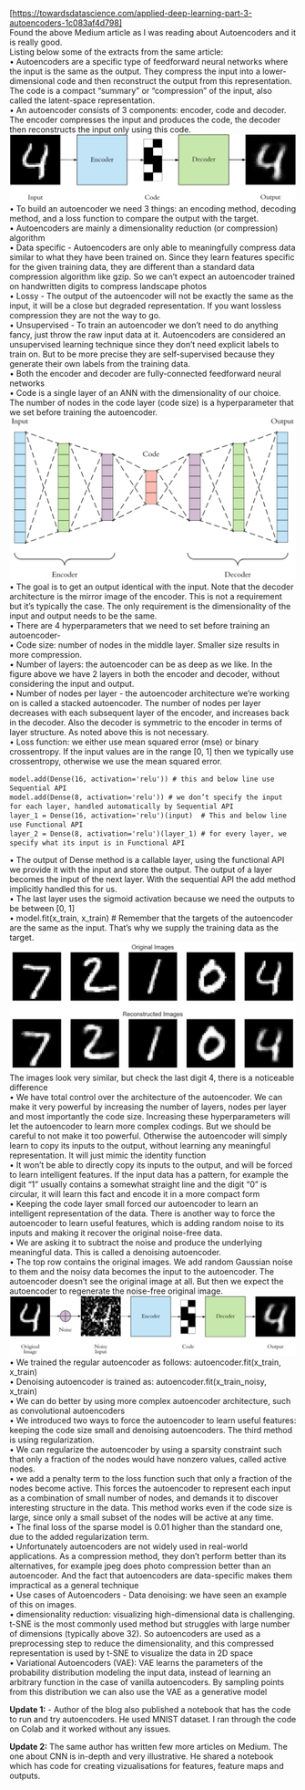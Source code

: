 [https://towardsdatascience.com/applied-deep-learning-part-3-autoencoders-1c083af4d798]  
Found the above Medium article as I was reading about Autoencoders and it is really good.  
Listing below some of the extracts from the same article:   
•	Autoencoders are a specific type of feedforward neural networks where the input is the same as the output. They compress the input into a lower-dimensional code and then reconstruct the output from this representation. The code is a compact “summary” or “compression” of the input, also called the latent-space representation.  
•	An autoencoder consists of 3 components: encoder, code and decoder. The encoder compresses the input and produces the code, the decoder then reconstructs the input only using this code.    
![](images/encoder.jpeg)  
•	To build an autoencoder we need 3 things: an encoding method, decoding method, and a loss function to compare the output with the target.  
•	Autoencoders are mainly a dimensionality reduction (or compression) algorithm  
•	Data specific - Autoencoders are only able to meaningfully compress data similar to what they have been trained on. Since they learn features specific for the given training data, they are different than a standard data compression algorithm like gzip. So we can’t expect an autoencoder trained on handwritten digits to compress landscape photos  
•	Lossy - The output of the autoencoder will not be exactly the same as the input, it will be a close but degraded representation. If you want lossless compression they are not the way to go.  
•	Unsupervised - To train an autoencoder we don’t need to do anything fancy, just throw the raw input data at it. Autoencoders are considered an unsupervised learning technique since they don’t need explicit labels to train on. But to be more precise they are self-supervised because they generate their own labels from the training data.  
•	Both the encoder and decoder are fully-connected feedforward neural networks  
•	Code is a single layer of an ANN with the dimensionality of our choice. The number of nodes in the code layer (code size) is a hyperparameter that we set before training the autoencoder.  
![](images/architecture.jpeg)    
•	The goal is to get an output identical with the input. Note that the decoder architecture is the mirror image of the encoder. This is not a requirement but it’s typically the case. The only requirement is the dimensionality of the input and output needs to be the same.  
•	There are 4 hyperparameters that we need to set before training an autoencoder-   
•	Code size: number of nodes in the middle layer. Smaller size results in more compression.  
•	Number of layers: the autoencoder can be as deep as we like. In the figure above we have 2 layers in both the encoder and decoder, without considering the input and output.  
•	Number of nodes per layer - the autoencoder architecture we’re working on is called a stacked autoencoder. The number of nodes per layer decreases with each subsequent layer of the encoder, and increases back in the decoder. Also the decoder is symmetric to the encoder in terms of layer structure. As noted above this is not necessary.  
•	Loss function: we either use mean squared error (mse) or binary crossentropy. If the input values are in the range [0, 1] then we typically use crossentropy, otherwise we use the mean squared error.  
```
model.add(Dense(16, activation='relu')) # this and below line use Sequential API  
model.add(Dense(8, activation='relu')) # we don’t specify the input for each layer, handled automatically by Sequential API  
layer_1 = Dense(16, activation='relu')(input)  # This and below line use Functional API  
layer_2 = Dense(8, activation='relu')(layer_1) # for every layer, we specify what its input is in Functional API  
```
•	The output of Dense method is a callable layer, using the functional API we provide it with the input and store the output. The output of a layer becomes the input of the next layer. With the sequential API the add method implicitly handled this for us.  
•	The last layer uses the sigmoid activation because we need the outputs to be between [0, 1]  
•	model.fit(x_train, x_train) # Remember that the targets of the autoencoder are the same as the input. That’s why we supply the training data as the target.  
![](images/imagecorrection.jpeg)  
The images look very similar, but check the last digit 4, there is a noticeable difference  
•	We have total control over the architecture of the autoencoder. We can make it very powerful by increasing the number of layers, nodes per layer and most importantly the code size. Increasing these hyperparameters will let the autoencoder to learn more complex codings. But we should be careful to not make it too powerful. Otherwise the autoencoder will simply learn to copy its inputs to the output, without learning any meaningful representation. It will just mimic the identity function  
•	It won’t be able to directly copy its inputs to the output, and will be forced to learn intelligent features. If the input data has a pattern, for example the digit “1” usually contains a somewhat straight line and the digit “0” is circular, it will learn this fact and encode it in a more compact form  
•	Keeping the code layer small forced our autoencoder to learn an intelligent representation of the data. There is another way to force the autoencoder to learn useful features, which is adding random noise to its inputs and making it recover the original noise-free data.  
•	We are asking it to subtract the noise and produce the underlying meaningful data. This is called a denoising autoencoder.  
•	The top row contains the original images. We add random Gaussian noise to them and the noisy data becomes the input to the autoencoder. The autoencoder doesn’t see the original image at all. But then we expect the autoencoder to regenerate the noise-free original image.  
![](images/noisereduction.jpeg)    
•	We trained the regular autoencoder as follows: autoencoder.fit(x_train, x_train)  
•	Denoising autoencoder is trained as: autoencoder.fit(x_train_noisy, x_train)  
•	We can do better by using more complex autoencoder architecture, such as convolutional autoencoders  
•	We introduced two ways to force the autoencoder to learn useful features: keeping the code size small and denoising autoencoders. The third method is using regularization.  
•	We can regularize the autoencoder by using a sparsity constraint such that only a fraction of the nodes would have nonzero values, called active nodes.  
•	we add a penalty term to the loss function such that only a fraction of the nodes become active. This forces the autoencoder to represent each input as a combination of small number of nodes, and demands it to discover interesting structure in the data. This method works even if the code size is large, since only a small subset of the nodes will be active at any time.  
•	The final loss of the sparse model is 0.01 higher than the standard one, due to the added regularization term.  
•	Unfortunately autoencoders are not widely used in real-world applications. As a compression method, they don’t perform better than its alternatives, for example jpeg does photo compression better than an autoencoder. And the fact that autoencoders are data-specific makes them impractical as a general technique  
•	Use cases of Autoencoders - Data denoising: we have seen an example of this on images.  
•	dimensionality reduction: visualizing high-dimensional data is challenging. t-SNE is the most commonly used method but struggles with large number of dimensions (typically above 32). So autoencoders are used as a preprocessing step to reduce the dimensionality, and this compressed representation is used by t-SNE to visualize the data in 2D space  
•	Variational Autoencoders (VAE): VAE learns the parameters of the probability distribution modeling the input data, instead of learning an arbitrary function in the case of vanilla autoencoders. By sampling points from this distribution we can also use the VAE as a generative model  


**Update 1:** - Author of the blog also published a notebook that has the code to run and try autoencoders. He used MNIST dataset.  I ran through the code on Colab and it worked without any issues.  

**Update 2:** The same author has written few more articles on Medium. The one about CNN is in-depth and very illustrative. He shared a notebook which has code for creating vizualisations for features, feature maps and outputs.
